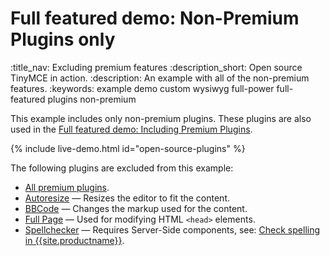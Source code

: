 # Full featured demo&#58; Non-Premium Plugins only
:title_nav: Excluding premium features
:description_short: Open source TinyMCE in action.
:description: An example with all of the non-premium features.
:keywords: example demo custom wysiwyg full-power full-featured plugins non-premium

This example includes only non-premium plugins. These plugins are also used in the [Full featured demo: Including Premium Plugins]({{site.baseurl}}/demos/full-featured/premium-full-featured/).

{% include live-demo.html id="open-source-plugins" %}

The following plugins are excluded from this example:

* [All premium plugins]({{site.plugindirectory}}).
* [Autoresize]({{site.baseurl}}/plugins-ref/opensource/autoresize/) — Resizes the editor to fit the content.
* [BBCode]({{site.baseurl}}/plugins-ref/opensource/bbcode/) — Changes the markup used for the content.
* [Full Page]({{site.baseurl}}/plugins-ref/opensource/fullpage/) — Used for modifying HTML `<head>` elements.
* [Spellchecker]({{site.baseurl}}/plugins-ref/opensource/spellchecker/) — Requires Server-Side components, see: [Check spelling in {{site.productname}}]({{site.baseurl}}/how-to-guides/learn-the-basics/spell-checking/).

